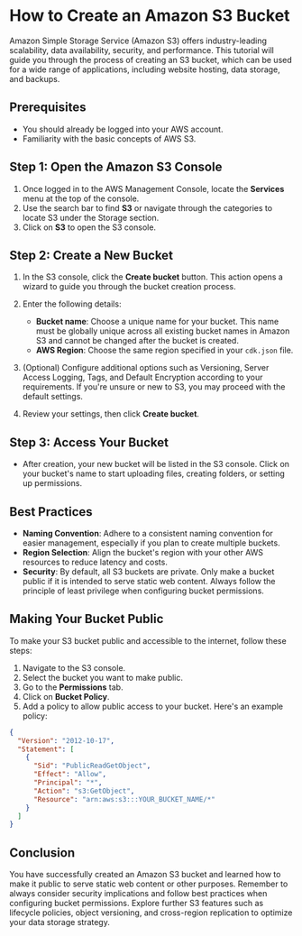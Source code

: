 # How to Create an Amazon S3 Bucket

Amazon Simple Storage Service (Amazon S3) offers industry-leading scalability, data availability, security, and performance. This tutorial will guide you through the process of creating an S3 bucket, which can be used for a wide range of applications, including website hosting, data storage, and backups.

## Prerequisites

- You should already be logged into your AWS account.
- Familiarity with the basic concepts of AWS S3.

## Step 1: Open the Amazon S3 Console

1. Once logged in to the AWS Management Console, locate the **Services** menu at the top of the console.
2. Use the search bar to find **S3** or navigate through the categories to locate S3 under the Storage section.
3. Click on **S3** to open the S3 console.

## Step 2: Create a New Bucket

1. In the S3 console, click the **Create bucket** button. This action opens a wizard to guide you through the bucket creation process.
2. Enter the following details:

   - **Bucket name**: Choose a unique name for your bucket. This name must be globally unique across all existing bucket names in Amazon S3 and cannot be changed after the bucket is created.
   - **AWS Region**: Choose the same region specified in your `cdk.json` file.

3. (Optional) Configure additional options such as Versioning, Server Access Logging, Tags, and Default Encryption according to your requirements. If you're unsure or new to S3, you may proceed with the default settings.
4. Review your settings, then click **Create bucket**.

## Step 3: Access Your Bucket

- After creation, your new bucket will be listed in the S3 console. Click on your bucket's name to start uploading files, creating folders, or setting up permissions.

## Best Practices

- **Naming Convention**: Adhere to a consistent naming convention for easier management, especially if you plan to create multiple buckets.
- **Region Selection**: Align the bucket's region with your other AWS resources to reduce latency and costs.
- **Security**: By default, all S3 buckets are private. Only make a bucket public if it is intended to serve static web content. Always follow the principle of least privilege when configuring bucket permissions.

## Making Your Bucket Public

To make your S3 bucket public and accessible to the internet, follow these steps:

1. Navigate to the S3 console.
2. Select the bucket you want to make public.
3. Go to the **Permissions** tab.
4. Click on **Bucket Policy**.
5. Add a policy to allow public access to your bucket. Here's an example policy:

```json
{
  "Version": "2012-10-17",
  "Statement": [
    {
      "Sid": "PublicReadGetObject",
      "Effect": "Allow",
      "Principal": "*",
      "Action": "s3:GetObject",
      "Resource": "arn:aws:s3:::YOUR_BUCKET_NAME/*"
    }
  ]
}
```

## Conclusion

You have successfully created an Amazon S3 bucket and learned how to make it public to serve static web content or other purposes. Remember to always consider security implications and follow best practices when configuring bucket permissions. Explore further S3 features such as lifecycle policies, object versioning, and cross-region replication to optimize your data storage strategy.
